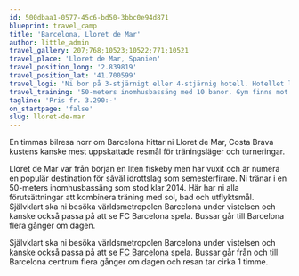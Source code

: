 ```yaml
---
id: 500dbaa1-0577-45c6-bd50-3bbc0e94d871
blueprint: travel_camp
title: 'Barcelona, Lloret de Mar'
author: little_admin
travel_gallery: 207;768;10523;10522;771;10521
travel_place: 'Lloret de Mar, Spanien'
travel_position_long: '2.839819'
travel_position_lat: '41.700599'
travel_logi: 'Ni bor på 3-stjärnigt eller 4-stjärnig hotell. Hotellet ligger i ett lugnt område i Lloret de Mar. Rummen har dusch/WC, luftkonditionering och TV. På hotellet finns tennisbanor och flera pooler varav 2 är uppvärmda.'
travel_training: '50-meters inomhusbassäng med 10 banor. Gym finns mot tillägg.'
tagline: 'Pris fr. 3.290:-'
on_startpage: 'false'
slug: lloret-de-mar
---
```

<p>En timmas bilresa norr om Barcelona hittar ni Lloret de Mar, Costa Brava kustens kanske mest uppskattade resmål för träningsläger och turneringar.</p>
<p>Lloret de Mar var från början en liten fiskeby men har vuxit och är numera en populär destination för såväl idrottslag som semesterfirare. Ni tränar i en 50-meters inomhusbassäng som stod klar 2014. Här har ni alla förutsättningar att kombinera träning med sol, bad och utflyktsmål. Självklart ska ni besöka världsmetropolen Barcelona under vistelsen och kanske också passa på att se FC Barcelona spela. Bussar går till Barcelona flera gånger om dagen.</p>
<p>Självklart ska ni besöka världsmetropolen Barcelona under vistelsen och kanske också passa på att se <a href="https://olka.se/fotbollsresor/la-liga/barcelona/fc-barcelona/">FC Barcelona</a> spela. Bussar går från och till Barcelona centrum flera gånger om dagen och resan tar cirka 1 timme.</p>
<p><em><strong> </strong></em></p>
